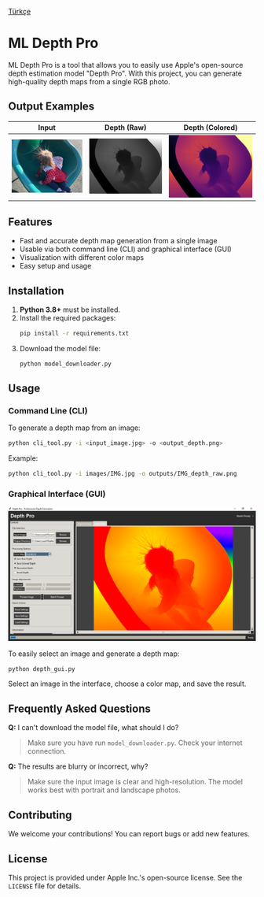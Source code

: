 
[Türkçe](README.md)

# ML Depth Pro

ML Depth Pro is a tool that allows you to easily use Apple's open-source depth estimation model "Depth Pro". With this project, you can generate high-quality depth maps from a single RGB photo.

## Output Examples
| Input | Depth (Raw) | Depth (Colored) |
|-------|-------------|-----------------|
| ![Input](images/test.png) | ![Raw](images/test_output.png) | ![Colored](images/test_depth_colored.png)

## Features
- Fast and accurate depth map generation from a single image
- Usable via both command line (CLI) and graphical interface (GUI)
- Visualization with different color maps
- Easy setup and usage

## Installation
1. **Python 3.8+** must be installed.
2. Install the required packages:
   ```bash
   pip install -r requirements.txt
   ```
3. Download the model file:
   ```bash
   python model_downloader.py
   ```

## Usage

### Command Line (CLI)
To generate a depth map from an image:
```bash
python cli_tool.py -i <input_image.jpg> -o <output_depth.png>
```
Example:
```bash
python cli_tool.py -i images/IMG.jpg -o outputs/IMG_depth_raw.png
```

### Graphical Interface (GUI)
![GUI](images/gui.png)

To easily select an image and generate a depth map:
```bash
python depth_gui.py
```
Select an image in the interface, choose a color map, and save the result.

## Frequently Asked Questions

**Q:** I can't download the model file, what should I do?
> Make sure you have run `model_downloader.py`. Check your internet connection.

**Q:** The results are blurry or incorrect, why?
> Make sure the input image is clear and high-resolution. The model works best with portrait and landscape photos.

## Contributing
We welcome your contributions! You can report bugs or add new features.

## License
This project is provided under Apple Inc.'s open-source license. See the `LICENSE` file for details.
